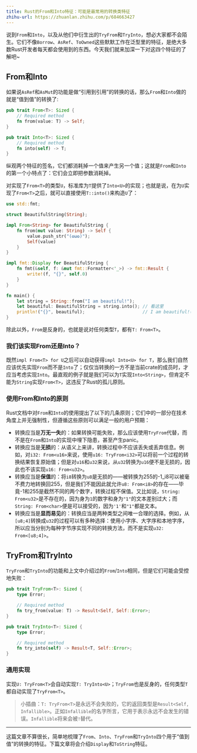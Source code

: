 ```yaml
---
title: Rust的From和Into特征：可能是最常用的转换类特征
zhihu-url: https://zhuanlan.zhihu.com/p/684663427
---
```


说到`From`和`Into`，以及从他们中衍生出的`TryFrom`和`TryInto`，想必大家都不会陌生。它们不像`Borrow`、`AsRef`、`ToOwned`这些默默工作在泛型里的特征，是绝大多数Rust开发者每天都会使用到的东西。今天我们就来加深一下对这四个特征的了解吧~



## From和Into

如果说`AsRef`和`AsMut`的功能是做“引用到引用”的转换的话，那么`From`和`Into`做的就是“值到值”的转换了:

```rust
pub trait From<T>: Sized {
    // Required method
    fn from(value: T) -> Self;
}

pub trait Into<T>: Sized {
    // Required method
    fn into(self) -> T;
}
```

纵观两个特征的签名，它们都消耗掉一个值来产生另一个值；这就是`From`和`Into`的第一个小特点了：它们会立即把参数消耗掉。

对实现了`From<T>`的类型`U`，标准库为`T`提供了`Into<U>`的实现；也就是说，在为`U`实现了`From<T>`之后，就可以直接使用`T::into()`来构造`U`了：

```rust
use std::fmt;

struct BeautifulString(String);

impl From<String> for BeautifulString {
    fn from(mut value: String) -> Self {
        value.push_str("(✪ω✪)");
        Self(value)
    }
}

impl fmt::Display for BeautifulString {
    fn fmt(&self, f: &mut fmt::Formatter<'_>) -> fmt::Result {
        write!(f, "{}", self.0)
    }
}

fn main() {
    let string = String::from("I am beautiful!");
    let beautiful: BeautifulString = string.into();	// 看这里
    println!("{}", beautiful); 						// I am beautiful!(✪ω✪)
}
```

除此以外，`From`是反身的，也就是说对任何类型`T`，都有`T: From<T>`。

### 我们该实现From还是Into？

既然`impl From<T> for U`之后可以自动获得`impl Into<U> for T`，那么我们自然应该优先实现`From`而不是`Into`了；仅仅当转换的一方不是当前crate的成员时，才应当考虑实现`Into`。最直观的例子就是我们可以为`T`实现`Into<String>`，但肯定不能为`String`实现`From<T>`，这违反了Rust的孤儿原则。

### 使用From和Into的原则

Rust文档中对`From`和`Into`的使用提出了以下的几条原则；它们中的一部分在技术角度上并无强制性，但遵循这些原则可以满足一般的用户预期：

- 转换应当是**万无一失**的：如果转换可能失败，那么应该使用`TryFrom`代替，而不是在`From`和`Into`的实现中埋下隐患，甚至产生panic。
- 转换应当是**无损**的：从语义上来讲，转换过程中不应该丢失或丢弃信息。例如，对`i32: From<u16>`来说，使用`u16: TryFrom<i32>`可以将前一个过程的转换结果恢复原始值；但是对`u16`和`u32`来说，从`u32`转换为`u16`便不是无损的，因此也不该实现`u16: From<u32>`。
- 转换应当是**保值**的：将`i8`转换为`u8`是无损的——被转换为255的-1_i8可以被毫不费力地转换回255，但是我们不能因此就允许`u8: From<i8>`的存在——毕竟-1和255是截然不同的两个数字，转换过程不保值。又比如说，`String: From<u32>`是不存在的，因为身为`1`的数字和身为`"1"`的文本差别过大；而`String: From<char>`便是可以接受的，因为`'1'`和`"1"`都是文本。
- 转换应当是**显而易见**的：转换应当是两种类型之间唯一合理的选择。例如，从`[u8;4]`转换成`u32`的过程可以有多种选择：使用小字序、大字序和本地字序，所以应当分别为每种字节序实现不同的转换方法，而不是实现`u32: From<[u8;4]>`。



## TryFrom和TryInto

`TryFrom`和`TryInto`的功能和上文中介绍过的`From`/`Into`相同，但是它们可能会受控地失败：

```rust
pub trait TryFrom<T>: Sized {
    type Error;

    // Required method
    fn try_from(value: T) -> Result<Self, Self::Error>;
}

pub trait TryInto<T>: Sized {
    type Error;

    // Required method
    fn try_into(self) -> Result<T, Self::Error>;
}
```

### 通用实现

实现`U: TryFrom<T>`会自动实现`T: TryInto<U>`；`TryFrom`也是反身的，任何类型`T`都自动实现了`TryFrom<T>`。

> 小插曲：`T: TryFrom<T>`是永远不会失败的，它的返回类型是`Result<Self, Infallible>`。正如`Infallible`的名字所言，它用于表示永远不会发生的错误。`Infallible`将来会被`!`替代。



---

这篇文章不算很长，简单地梳理了`From`、`Into`、`TryFrom`和`TryInto`四个用于“值到值”的转换的特征。下篇文章将会介绍`Display`和`ToString`特征。


